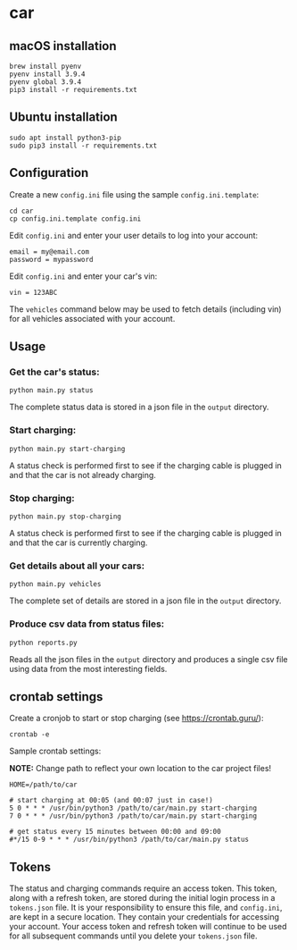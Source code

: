 # car

## macOS installation

    brew install pyenv
    pyenv install 3.9.4
    pyenv global 3.9.4
    pip3 install -r requirements.txt

## Ubuntu installation

    sudo apt install python3-pip
    sudo pip3 install -r requirements.txt

## Configuration

Create a new `config.ini` file using the sample `config.ini.template`:

    cd car
    cp config.ini.template config.ini

Edit `config.ini` and enter your user details to log into your account:

    email = my@email.com
    password = mypassword

Edit `config.ini` and enter your car's vin:

    vin = 123ABC

The `vehicles` command below may be used to fetch details (including vin) for all vehicles associated with your account.

## Usage

### Get the car's status:

    python main.py status

The complete status data is stored in a json file in the `output` directory.

### Start charging:

    python main.py start-charging

A status check is performed first to see if the charging cable is plugged in and that the car is not already charging.

### Stop charging:

    python main.py stop-charging

A status check is performed first to see if the charging cable is plugged in and that the car is currently charging.

### Get details about all your cars:

    python main.py vehicles

The complete set of details are stored in a json file in the `output` directory.

### Produce csv data from status files:

    python reports.py

Reads all the json files in the `output` directory and produces a single csv file using data from the most interesting fields.

## crontab settings

Create a cronjob to start or stop charging (see https://crontab.guru/):

    crontab -e

Sample crontab settings:

**NOTE:** Change path to reflect your own location to the car project files!

    HOME=/path/to/car

    # start charging at 00:05 (and 00:07 just in case!)
    5 0 * * * /usr/bin/python3 /path/to/car/main.py start-charging
    7 0 * * * /usr/bin/python3 /path/to/car/main.py start-charging

    # get status every 15 minutes between 00:00 and 09:00
    #*/15 0-9 * * * /usr/bin/python3 /path/to/car/main.py status

## Tokens

The status and charging commands require an access token. This token, along with a refresh token, are stored during the initial login process in a `tokens.json` file. It is your responsibility to ensure this file, and `config.ini`, are kept in a secure location. They contain your credentials for accessing your account. Your access token and refresh token will continue to be used for all subsequent commands until you delete your `tokens.json` file.
